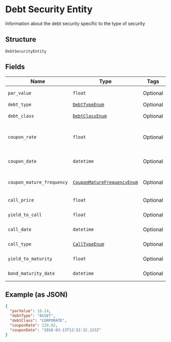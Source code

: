 
# Debt Security Entity

Information about the debt security specific to the type of security

## Structure

`DebtSecurityEntity`

## Fields

| Name | Type | Tags | Description |
|  --- | --- | --- | --- |
| `par_value` | `float` | Optional | Par value amount |
| `debt_type` | [`DebtTypeEnum`](../../doc/models/debt-type-enum.md) | Optional | Debt type |
| `debt_class` | [`DebtClassEnum`](../../doc/models/debt-class-enum.md) | Optional | Classification of debt |
| `coupon_rate` | `float` | Optional | Bond coupon rate for next closest call date |
| `coupon_date` | `datetime` | Optional | Maturity date for next coupon |
| `coupon_mature_frequency` | [`CouponMatureFrequencyEnum`](../../doc/models/coupon-mature-frequency-enum.md) | Optional | When coupons mature |
| `call_price` | `float` | Optional | Bond call price |
| `yield_to_call` | `float` | Optional | Yield to next call |
| `call_date` | `datetime` | Optional | Next call date |
| `call_type` | [`CallTypeEnum`](../../doc/models/call-type-enum.md) | Optional | Type of next call |
| `yield_to_maturity` | `float` | Optional | Yield to maturity |
| `bond_maturity_date` | `datetime` | Optional | Bond Maturity date |

## Example (as JSON)

```json
{
  "parValue": 18.14,
  "debtType": "ASSET",
  "debtClass": "CORPORATE",
  "couponRate": 229.02,
  "couponDate": "2016-03-13T12:52:32.123Z"
}
```

